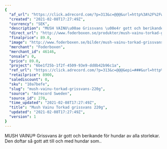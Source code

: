 ```yaml
---
{
  "af_url": "https://click.adrecord.com/?p=313&c=@@@&url=http%3A%2F%2Fwww.foderboxen.se%2Fprodukter%2Fmush-vainu-torkad-grissvans-220g%2C612",
  "created": "2021-02-08T17:27:49Z",
  "currency": "SEK",
  "description": "MUSH VAINU\u00ae Grissvans \u00e4r gott och berikande f\u00f6r hundar av alla storlekar. Den doftar s\u00e5 gott att till och med hundar som..",
  "direct_url": "http://www.foderboxen.se/produkter/mush-vainu-torkad-grissvans-220g,612",
  "finalprice": 89.0,
  "image": "http://www.foderboxen.se/bilder/mush-vainu-torkad-grissvans-220g-612.png",
  "merchant": "Foderboxen",
  "merchant_id": 46146,
  "onsale": 0,
  "price": 89.0,
  "project": "6be1f25b-1f2f-4509-93e9-dd8b42b96c1a",
  "ref_url": "https://click.adrecord.com/?p=313&c=@@@&epi=###&url=http%3A%2F%2Fwww.foderboxen.se%2Fprodukter%2Fmush-vainu-torkad-grissvans-220g%2C612",
  "retailprice": 8900,
  "salediscount": 0,
  "sku": "10a7befe",
  "slug": "mush-vainu-torkad-grissvans-220g",
  "source": "Adrecord Sweden",
  "source_id": 270,
  "time_updated": "2021-02-08T17:27:49Z",
  "title": "Mush Vainu Torkad grissvans 220g",
  "updated": "2021-02-08T17:27:49Z",
  "version": 1
}
---
```


<p> MUSH VAINU® Grissvans är gott och berikande för hundar av alla storlekar. Den doftar så gott att till och med hundar som..</p>
